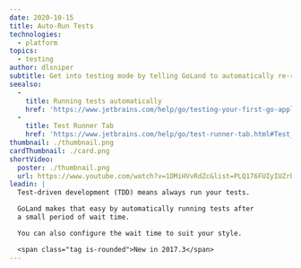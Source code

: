 ```yaml
---
date: 2020-10-15
title: Auto-Run Tests
technologies:
  - platform
topics:
  - testing
author: dlsniper
subtitle: Get into testing mode by telling GoLand to automatically re-run tests as you type.
seealso:
  - 
    title: Running tests automatically
    href: 'https://www.jetbrains.com/help/go/testing-your-first-go-application.html#run-test-automatically'
  - 
    title: Test Runner Tab
    href: 'https://www.jetbrains.com/help/go/test-runner-tab.html#Test_Runner_Tab.xml'
thumbnail: ./thumbnail.png
cardThumbnail: ./card.png
shortVideo:
  poster: ./thumbnail.png
  url: https://www.youtube.com/watch?v=1DMiHVvRdZc&list=PLQ176FUIyIUZrbrlz4AY1V8VzBJKZyVlW&index=3
leadin: |
  Test-driven development (TDD) means always run your tests.

  GoLand makes that easy by automatically running tests after
  a small period of wait time.

  You can also configure the wait time to suit your style.

  <span class="tag is-rounded">New in 2017.3</span>
---
```


